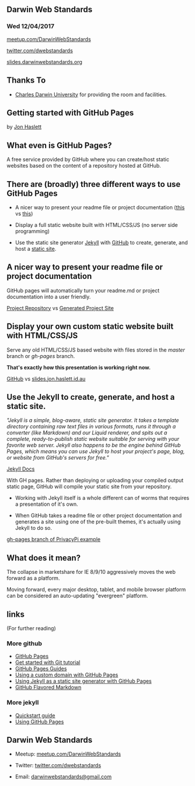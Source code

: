 ## Darwin Web Standards

### Wed 12/04/2017

[meetup.com/DarwinWebStandards](http://www.meetup.com/DarwinWebStandards/)

[twitter.com/dwebstandards](https://twitter.com/dwebstandards)

[slides.darwinwebstandards.org](http://slides.darwinwebstandards.org/)



## Thanks To

* [Charles Darwin University](http://cdu.edu.au/) for providing the room and facilities.



## Getting started with GitHub Pages

by [Jon Haslett](https://twitter.com/jonathanhaslett)


## What even is GitHub Pages?

A free service provided by GitHub where you can create/host static websites based on the content of a repository hosted at GitHub.


## There are (broadly) three different ways to use GitHub Pages

* A nicer way to present your readme file or project documentation ([this](https://github.com/jonathanhaslett/PrivacyPi) vs [this](http://privacypi.io))

* Display a full static website built with HTML/CSS/JS (no server side programming)

* Use the static site generator [Jekyll](https://jekyllrb.com) with [GitHub](https://help.github.com/articles/using-jekyll-as-a-static-site-generator-with-github-pages/) to create, generate, and host a [static site](https://davidwalsh.name/introduction-static-site-generators).


## A nicer way to present your readme file or project documentation

GitHub pages will automatically turn your readme.md or project documentation into a user friendly.

[Project Repository](https://github.com/jonathanhaslett/PrivacyPi) vs [Generated Project Site](http://privacypi.io)


## Display your own custom static website built with HTML/CSS/JS

Serve any old HTML/CSS/JS based website with files stored in the *master* branch or *gh-pages* branch.

**That's exactly how this presentation is working right now.**

[GitHub](https://github.com/jonathanhaslett/slides) vs [slides.jon.haslett.id.au](http://slides.jon.haslett.id.au)


## Use the Jekyll to create, generate, and host a static site.


  *"Jekyll is a simple, blog-aware, static site generator. It takes a template directory containing raw text files in various formats, runs it through a converter (like Markdown) and our Liquid renderer, and spits out a complete, ready-to-publish static website suitable for serving with your favorite web server. Jekyll also happens to be the engine behind GitHub Pages, which means you can use Jekyll to host your project's page, blog, or website from GitHub's servers for free."*

  [Jekyll Docs](https://jekyllrb.com/docs/home/)


With GH pages. Rather than deploying or uploading your compiled output static page, GitHub will compile your static site from your repository.  

* Working with Jekyll itself is a whole different can of worms that requires a presentation of it's own.

* When GitHub takes a readme file or other project documentation and generates a site using one of the pre-built themes, it's actually using Jekyll to do so.

[gh-pages branch of PrivacyPi example](https://github.com/jonathanhaslett/PrivacyPi/tree/gh-pages)


## What does it mean?

The collapse in marketshare for IE 8/9/10 aggressively moves the web forward as a platform.

Moving forward, every major desktop, tablet, and mobile browser platform can be considered an auto-updating "evergreen" platform.


## links

(For further reading)


### More github

* [GitHub Pages](https://pages.github.com)
* [Get started with Git tutorial](https://try.github.io/levels/1/challenges/1)
* [GitHub Pages Guides](https://help.github.com/categories/github-pages-basics/)
* [Using a custom domain with GitHub Pages](https://help.github.com/articles/using-a-custom-domain-with-github-pages/)
* [Using Jekyll as a static site generator with GitHub Pages](https://help.github.com/articles/using-jekyll-as-a-static-site-generator-with-github-pages/)
* [GitHub Flavored Markdown](https://guides.github.com/features/mastering-markdown/)


### More jekyll

* [Quickstart guide](https://jekyllrb.com/docs/quickstart/)
* [Using GitHub Pages](https://jekyllrb.com/docs/github-pages/)



## Darwin Web Standards

* Meetup: [meetup.com/DarwinWebStandards](http://www.meetup.com/DarwinWebStandards/)

* Twitter: [twitter.com/dwebstandards](https://twitter.com/dwebstandards)

* Email: [darwinwebstandards@gmail.com](mailto:darwinwebstandards@gmail.com)
